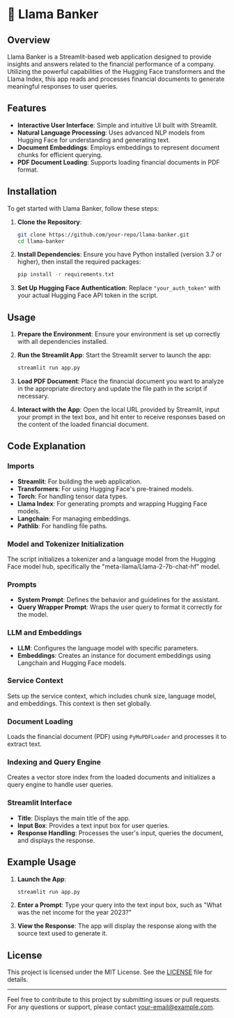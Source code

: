 # 🦙 Llama Banker

## Overview

Llama Banker is a Streamlit-based web application designed to provide insights and answers related to the financial performance of a company. Utilizing the powerful capabilities of the Hugging Face transformers and the Llama Index, this app reads and processes financial documents to generate meaningful responses to user queries.

## Features

- **Interactive User Interface**: Simple and intuitive UI built with Streamlit.
- **Natural Language Processing**: Uses advanced NLP models from Hugging Face for understanding and generating text.
- **Document Embeddings**: Employs embeddings to represent document chunks for efficient querying.
- **PDF Document Loading**: Supports loading financial documents in PDF format.

## Installation

To get started with Llama Banker, follow these steps:

1. **Clone the Repository**:
    ```bash
    git clone https://github.com/your-repo/llama-banker.git
    cd llama-banker
    ```

2. **Install Dependencies**:
    Ensure you have Python installed (version 3.7 or higher), then install the required packages:
    ```bash
    pip install -r requirements.txt
    ```

3. **Set Up Hugging Face Authentication**:
    Replace `"your_auth_token"` with your actual Hugging Face API token in the script.

## Usage

1. **Prepare the Environment**:
    Ensure your environment is set up correctly with all dependencies installed.

2. **Run the Streamlit App**:
    Start the Streamlit server to launch the app:
    ```bash
    streamlit run app.py
    ```

3. **Load PDF Document**:
    Place the financial document you want to analyze in the appropriate directory and update the file path in the script if necessary.

4. **Interact with the App**:
    Open the local URL provided by Streamlit, input your prompt in the text box, and hit enter to receive responses based on the content of the loaded financial document.

## Code Explanation

### Imports

- **Streamlit**: For building the web application.
- **Transformers**: For using Hugging Face's pre-trained models.
- **Torch**: For handling tensor data types.
- **Llama Index**: For generating prompts and wrapping Hugging Face models.
- **Langchain**: For managing embeddings.
- **Pathlib**: For handling file paths.

### Model and Tokenizer Initialization

The script initializes a tokenizer and a language model from the Hugging Face model hub, specifically the "meta-llama/Llama-2-7b-chat-hf" model.

### Prompts

- **System Prompt**: Defines the behavior and guidelines for the assistant.
- **Query Wrapper Prompt**: Wraps the user query to format it correctly for the model.

### LLM and Embeddings

- **LLM**: Configures the language model with specific parameters.
- **Embeddings**: Creates an instance for document embeddings using Langchain and Hugging Face models.

### Service Context

Sets up the service context, which includes chunk size, language model, and embeddings. This context is then set globally.

### Document Loading

Loads the financial document (PDF) using `PyMuPDFLoader` and processes it to extract text.

### Indexing and Query Engine

Creates a vector store index from the loaded documents and initializes a query engine to handle user queries.

### Streamlit Interface

- **Title**: Displays the main title of the app.
- **Input Box**: Provides a text input box for user queries.
- **Response Handling**: Processes the user's input, queries the document, and displays the response.

## Example Usage

1. **Launch the App**:
    ```bash
    streamlit run app.py
    ```

2. **Enter a Prompt**:
    Type your query into the text input box, such as "What was the net income for the year 2023?"

3. **View the Response**:
    The app will display the response along with the source text used to generate it.

## License

This project is licensed under the MIT License. See the [LICENSE](LICENSE) file for details.

---

Feel free to contribute to this project by submitting issues or pull requests. For any questions or support, please contact [your-email@example.com](mailto:your-email@example.com).
